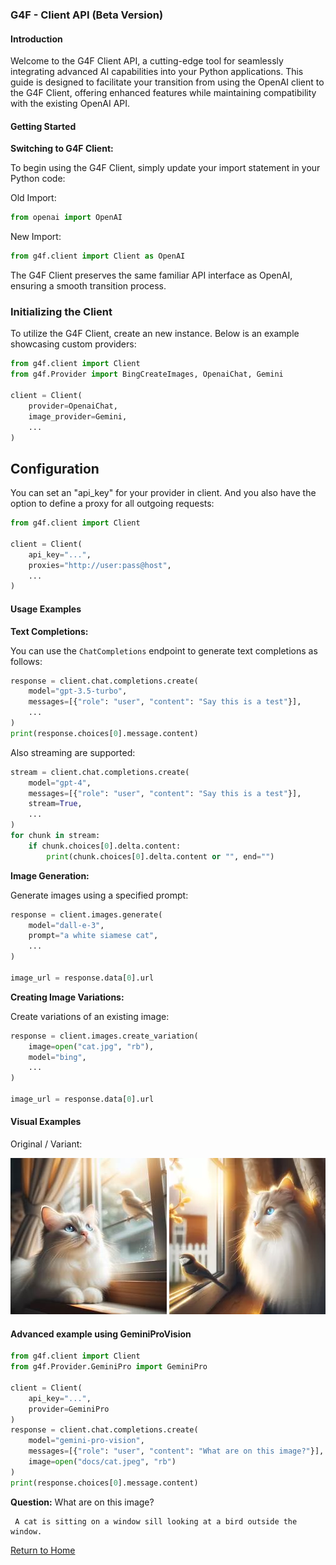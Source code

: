 ### G4F - Client API (Beta Version)

#### Introduction

Welcome to the G4F Client API, a cutting-edge tool for seamlessly integrating advanced AI capabilities into your Python applications. This guide is designed to facilitate your transition from using the OpenAI client to the G4F Client, offering enhanced features while maintaining compatibility with the existing OpenAI API.

#### Getting Started

**Switching to G4F Client:**

To begin using the G4F Client, simply update your import statement in your Python code:

Old Import:
```python
from openai import OpenAI
```

New Import:
```python
from g4f.client import Client as OpenAI
```

The G4F Client preserves the same familiar API interface as OpenAI, ensuring a smooth transition process.

### Initializing the Client

To utilize the G4F Client, create an new instance. Below is an example showcasing custom providers:

```python
from g4f.client import Client
from g4f.Provider import BingCreateImages, OpenaiChat, Gemini

client = Client(
    provider=OpenaiChat,
    image_provider=Gemini,
    ...
)
```

## Configuration

You can set an "api_key" for your provider in client.
And you also have the option to define a proxy for all outgoing requests:

```python
from g4f.client import Client

client = Client(
    api_key="...",
    proxies="http://user:pass@host",
    ...
)
```

#### Usage Examples

**Text Completions:**

You can use the `ChatCompletions` endpoint to generate text completions as follows:

```python
response = client.chat.completions.create(
    model="gpt-3.5-turbo",
    messages=[{"role": "user", "content": "Say this is a test"}],
    ...
)
print(response.choices[0].message.content)
```

Also streaming are supported:

```python
stream = client.chat.completions.create(
    model="gpt-4",
    messages=[{"role": "user", "content": "Say this is a test"}],
    stream=True,
    ...
)
for chunk in stream:
    if chunk.choices[0].delta.content:
        print(chunk.choices[0].delta.content or "", end="")
```

**Image Generation:**

Generate images using a specified prompt:

```python
response = client.images.generate(
    model="dall-e-3",
    prompt="a white siamese cat",
    ...
)

image_url = response.data[0].url
```

**Creating Image Variations:**

Create variations of an existing image:

```python
response = client.images.create_variation(
    image=open("cat.jpg", "rb"),
    model="bing",
    ...
)

image_url = response.data[0].url
```

#### Visual Examples

Original / Variant:

[![Original Image](/docs/cat.jpeg)](/docs/client.md) [![Variant Image](/docs/cat.webp)](/docs/client.md)

#### Advanced example using GeminiProVision

```python
from g4f.client import Client
from g4f.Provider.GeminiPro import GeminiPro

client = Client(
    api_key="...",
    provider=GeminiPro
)
response = client.chat.completions.create(
    model="gemini-pro-vision",
    messages=[{"role": "user", "content": "What are on this image?"}],
    image=open("docs/cat.jpeg", "rb")
)
print(response.choices[0].message.content)
```
**Question:** What are on this image?
```
 A cat is sitting on a window sill looking at a bird outside the window.
```

[Return to Home](/)